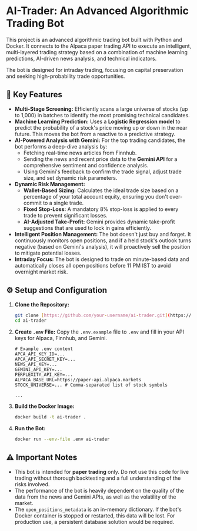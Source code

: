 # AI-Trader: An Advanced Algorithmic Trading Bot

This project is an advanced algorithmic trading bot built with Python and Docker. It connects to the Alpaca paper trading API to execute an intelligent, multi-layered trading strategy based on a combination of machine learning predictions, AI-driven news analysis, and technical indicators.

The bot is designed for intraday trading, focusing on capital preservation and seeking high-probability trade opportunities.

## 🚀 Key Features

* **Multi-Stage Screening:** Efficiently scans a large universe of stocks (up to 1,000) in batches to identify the most promising technical candidates.
* **Machine Learning Prediction:** Uses a **Logistic Regression model** to predict the probability of a stock's price moving up or down in the near future. This moves the bot from a reactive to a predictive strategy.
* **AI-Powered Analysis with Gemini:** For the top trading candidates, the bot performs a deep-dive analysis by:
    * Fetching real-time news articles from Finnhub.
    * Sending the news and recent price data to the **Gemini API** for a comprehensive sentiment and confidence analysis.
    * Using Gemini's feedback to confirm the trade signal, adjust trade size, and set dynamic risk parameters.
* **Dynamic Risk Management:**
    * **Wallet-Based Sizing:** Calculates the ideal trade size based on a percentage of your total account equity, ensuring you don't over-commit to a single trade.
    * **Fixed Stop-Loss:** A mandatory 8% stop-loss is applied to every trade to prevent significant losses.
    * **AI-Adjusted Take-Profit:** Gemini provides dynamic take-profit suggestions that are used to lock in gains efficiently.
* **Intelligent Position Management:** The bot doesn't just buy and forget. It continuously monitors open positions, and if a held stock's outlook turns negative (based on Gemini's analysis), it will proactively sell the position to mitigate potential losses.
* **Intraday Focus:** The bot is designed to trade on minute-based data and automatically closes all open positions before 11 PM IST to avoid overnight market risk.

## ⚙️ Setup and Configuration

1.  **Clone the Repository:**
    ```bash
    git clone [https://github.com/your-username/ai-trader.git](https://github.com/your-username/ai-trader.git)
    cd ai-trader
    ```

2.  **Create `.env` File:**
    Copy the `.env.example` file to `.env` and fill in your API keys for Alpaca, Finnhub, and Gemini.

    ```
    # Example .env content
    APCA_API_KEY_ID=...
    APCA_API_SECRET_KEY=...
    NEWS_API_KEY=...
    GEMINI_API_KEY=...
    PERPLEXITY_API_KEY=...
    ALPACA_BASE_URL=https://paper-api.alpaca.markets
    STOCK_UNIVERSE=... # Comma-separated list of stock symbols
    
    ...
    ```

3.  **Build the Docker Image:**
    ```bash
    docker build -t ai-trader .
    ```

4.  **Run the Bot:**
    ```bash
    docker run --env-file .env ai-trader
    ```

## ⚠️ Important Notes

* This bot is intended for **paper trading** only. Do not use this code for live trading without thorough backtesting and a full understanding of the risks involved.
* The performance of the bot is heavily dependent on the quality of the data from the news and Gemini APIs, as well as the volatility of the market.
* The `open_positions_metadata` is an in-memory dictionary. If the bot's Docker container is stopped or restarted, this data will be lost. For production use, a persistent database solution would be required.